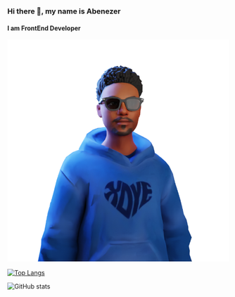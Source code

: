 ### Hi there 👋, my name is Abenezer
#### I am FrontEnd Developer
![Design and Development](https://github.com/Abenezer46/Abenezer46/blob/main/abenezer.png)

[![Top Langs](https://github-readme-stats.vercel.app/api/top-langs/?username=Abenezer46&hide=c)](https://github.com/anuraghazra/github-readme-stats)

![GitHub stats](https://github-readme-stats.vercel.app/api?username=Abenezer46&hide=contribs,prs)
